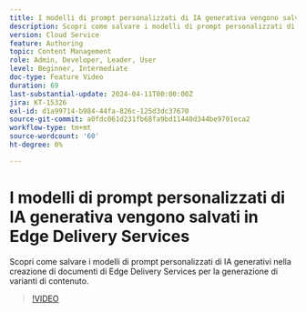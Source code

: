 ```yaml
---
title: I modelli di prompt personalizzati di IA generativa vengono salvati in Edge Delivery Services
description: Scopri come salvare i modelli di prompt personalizzati di IA generativi nella creazione di documenti di Edge Delivery Services per la generazione di varianti di contenuto.
version: Cloud Service
feature: Authoring
topic: Content Management
role: Admin, Developer, Leader, User
level: Beginner, Intermediate
doc-type: Feature Video
duration: 69
last-substantial-update: 2024-04-11T00:00:00Z
jira: KT-15326
exl-id: d1a99714-b984-44fa-826c-125d3dc37670
source-git-commit: a0fdc061d231fb68fa9bd11440d344be9701eca2
workflow-type: tm+mt
source-wordcount: '60'
ht-degree: 0%

---
```


# I modelli di prompt personalizzati di IA generativa vengono salvati in Edge Delivery Services

Scopri come salvare i modelli di prompt personalizzati di IA generativi nella creazione di documenti di Edge Delivery Services per la generazione di varianti di contenuto.

>[!VIDEO](https://video.tv.adobe.com/v/3428317/?learn=on)

